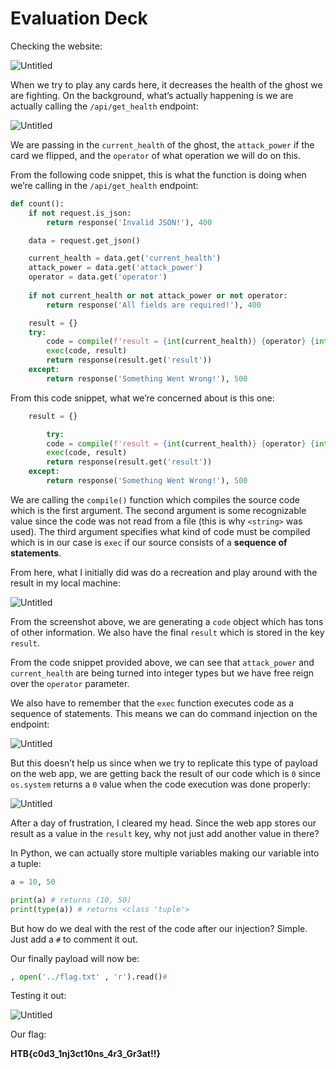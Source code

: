 # Evaluation Deck

Checking the website:

![Untitled](Evaluation%20Deck%208a5eba61e1624f6c9dbf55456eea0eb7/Untitled.png)

When we try to play any cards here, it decreases the health of the ghost we are fighting. On the background, what’s actually happening is we are actually calling the `/api/get_health` endpoint:

![Untitled](Evaluation%20Deck%208a5eba61e1624f6c9dbf55456eea0eb7/Untitled%201.png)

We are passing in the `current_health` of the ghost, the `attack_power` if the card we flipped, and the `operator` of what operation we will do on this.

From the following code snippet, this is what the function is doing when we’re calling in the `/api/get_health` endpoint:

```python
def count():
    if not request.is_json:
        return response('Invalid JSON!'), 400

    data = request.get_json()

    current_health = data.get('current_health')
    attack_power = data.get('attack_power')
    operator = data.get('operator')
    
    if not current_health or not attack_power or not operator:
        return response('All fields are required!'), 400

    result = {}
    try:
        code = compile(f'result = {int(current_health)} {operator} {int(attack_power)}', '<string>', 'exec')
        exec(code, result)
        return response(result.get('result'))
    except:
        return response('Something Went Wrong!'), 500
```

From this code snippet, what we’re concerned about is this one:

```python
    result = {}

		try:
        code = compile(f'result = {int(current_health)} {operator} {int(attack_power)}', '<string>', 'exec')
        exec(code, result)
        return response(result.get('result'))
    except:
        return response('Something Went Wrong!'), 500
```

We are calling the `compile()` function which compiles the source code which is the first argument. The second argument is some recognizable value since the code was not read from a file (this is why `<string>` was used). The third argument specifies what kind of code must be compiled which is in our case is `exec` if our source consists of a ********************************************sequence of statements********************************************.

From here, what I initially did was do a recreation and play around with the result in my local machine:

![Untitled](Evaluation%20Deck%208a5eba61e1624f6c9dbf55456eea0eb7/Untitled%202.png)

From the screenshot above, we are generating a `code` object which has tons of other information. We also have the final `result` which is stored in the key `result`.

From the code snippet provided above, we can see that `attack_power` and `current_health` are being turned into integer types but we have free reign over the `operator` parameter.

We also have to remember that the `exec` function executes code as a sequence of statements. This means we can do command injection on the endpoint:

![Untitled](Evaluation%20Deck%208a5eba61e1624f6c9dbf55456eea0eb7/Untitled%203.png)

But this doesn’t help us since when we try to replicate this type of payload on the web app, we are getting back the result of our code which is `0` since `os.system` returns a `0` value when the code execution was done properly:

![Untitled](Evaluation%20Deck%208a5eba61e1624f6c9dbf55456eea0eb7/Untitled%204.png)

After a day of frustration, I cleared my head. Since the web app stores our result as a value in the `result` key, why not just add another value in there?

In Python, we can actually store multiple variables making our variable into a tuple:

```python
a = 10, 50

print(a) # returns (10, 50)
print(type(a)) # returns <class 'tuple'>
```

But how do we deal with the rest of the code after our injection? Simple. Just add a `#` to comment it out.

Our finally payload will now be:

```python
, open('../flag.txt' , 'r').read()#
```

Testing it out:

![Untitled](Evaluation%20Deck%208a5eba61e1624f6c9dbf55456eea0eb7/Untitled%205.png)

Our flag:

**HTB{c0d3_1nj3ct10ns_4r3_Gr3at!!}**